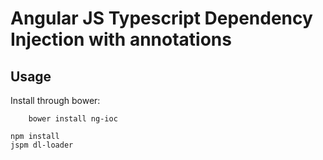 # Angular JS Typescript Dependency Injection with annotations

## Usage

Install through bower:

        bower install ng-ioc
```
npm install
jspm dl-loader
```
